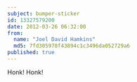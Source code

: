 ```yaml
---
subject: bumper-sticker
id: 13327579200
date: 2012-03-26 06:32:00
from:
  name: "Joel David Hamkins"
  md5: 7fd305978f43894c1c3496da052729a6
published: true
---
```

Honk! Honk!
